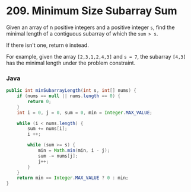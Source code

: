 # 209. Minimum Size Subarray Sum

Given an array of n positive integers and a positive integer `s`,
find the minimal length of a contiguous subarray of which the `sum > s`.

If there isn't one, return `0` instead.

For example, given the array `[2,3,1,2,4,3]` and `s = 7`,
the subarray `[4,3]` has the minimal length under the problem constraint.

### Java

```java
public int minSubarrayLength(int s, int[] nums) {
    if (nums == null || nums.length == 0) {
        return 0;
    }
    int i = 0, j = 0, sum = 0, min = Integer.MAX_VALUE;

    while (i < nums.length) {
        sum += nums[i];
        i ++;

        while (sum >= s) {
            min = Math.min(min, i - j);
            sum -= nums[j];
            j++;
        }
    }
    return min == Integer.MAX_VALUE ? 0 : min;
}
```
